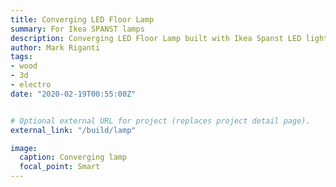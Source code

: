 ```yaml
---
title: Converging LED Floor Lamp
summary: For Ikea SPANST lamps
description: Converging LED Floor Lamp built with Ikea Spanst LED light tubes by Mark Riganti 
author: Mark Riganti 
tags:
- wood
- 3d
- electro
date: "2020-02-19T00:55:00Z"


# Optional external URL for project (replaces project detail page).
external_link: "/build/lamp"

image:
  caption: Converging lamp
  focal_point: Smart
---
```


